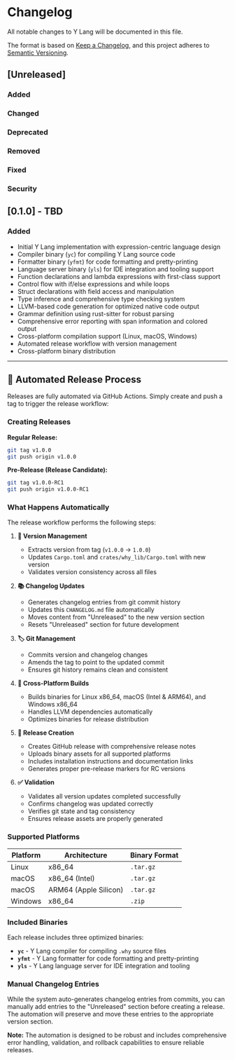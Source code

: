 # Changelog

All notable changes to Y Lang will be documented in this file.

The format is based on [Keep a Changelog](https://keepachangelog.com/en/1.0.0/),
and this project adheres to [Semantic Versioning](https://semver.org/spec/v2.0.0.html).

## [Unreleased]

### Added

### Changed

### Deprecated

### Removed

### Fixed

### Security

## [0.1.0] - TBD

### Added
- Initial Y Lang implementation with expression-centric language design
- Compiler binary (`yc`) for compiling Y Lang source code
- Formatter binary (`yfmt`) for code formatting and pretty-printing
- Language server binary (`yls`) for IDE integration and tooling support
- Function declarations and lambda expressions with first-class support
- Control flow with if/else expressions and while loops
- Struct declarations with field access and manipulation
- Type inference and comprehensive type checking system
- LLVM-based code generation for optimized native code output
- Grammar definition using rust-sitter for robust parsing
- Comprehensive error reporting with span information and colored output
- Cross-platform compilation support (Linux, macOS, Windows)
- Automated release workflow with version management
- Cross-platform binary distribution

---

## 🤖 Automated Release Process

Releases are fully automated via GitHub Actions. Simply create and push a tag to trigger the release workflow:

### Creating Releases

**Regular Release:**
```bash
git tag v1.0.0
git push origin v1.0.0
```

**Pre-Release (Release Candidate):**
```bash
git tag v1.0.0-RC1
git push origin v1.0.0-RC1
```

### What Happens Automatically

The release workflow performs the following steps:

1. **📝 Version Management**
   - Extracts version from tag (`v1.0.0` → `1.0.0`)
   - Updates `Cargo.toml` and `crates/why_lib/Cargo.toml` with new version
   - Validates version consistency across all files

2. **📚 Changelog Updates**
   - Generates changelog entries from git commit history
   - Updates this `CHANGELOG.md` file automatically
   - Moves content from "Unreleased" to the new version section
   - Resets "Unreleased" section for future development

3. **🏷️ Git Management**
   - Commits version and changelog changes
   - Amends the tag to point to the updated commit
   - Ensures git history remains clean and consistent

4. **🔨 Cross-Platform Builds**
   - Builds binaries for Linux x86_64, macOS (Intel & ARM64), and Windows x86_64
   - Handles LLVM dependencies automatically
   - Optimizes binaries for release distribution

5. **🚀 Release Creation**
   - Creates GitHub release with comprehensive release notes
   - Uploads binary assets for all supported platforms
   - Includes installation instructions and documentation links
   - Generates proper pre-release markers for RC versions

6. **✅ Validation**
   - Validates all version updates completed successfully
   - Confirms changelog was updated correctly
   - Verifies git state and tag consistency
   - Ensures release assets are properly generated

### Supported Platforms

| Platform | Architecture | Binary Format |
|----------|--------------|---------------|
| Linux | x86_64 | `.tar.gz` |
| macOS | x86_64 (Intel) | `.tar.gz` |
| macOS | ARM64 (Apple Silicon) | `.tar.gz` |
| Windows | x86_64 | `.zip` |

### Included Binaries

Each release includes three optimized binaries:
- **`yc`** - Y Lang compiler for compiling `.why` source files
- **`yfmt`** - Y Lang formatter for code formatting and pretty-printing
- **`yls`** - Y Lang language server for IDE integration and tooling

### Manual Changelog Entries

While the system auto-generates changelog entries from commits, you can manually add entries to the "Unreleased" section before creating a release. The automation will preserve and move these entries to the appropriate version section.

**Note:** The automation is designed to be robust and includes comprehensive error handling, validation, and rollback capabilities to ensure reliable releases.